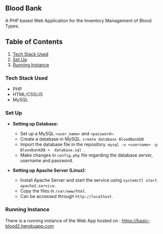 ## Blood Bank

A PHP based Web Application for the Inventory Management of Blood Types.

## Table of Contents
1. [Tech Stack Used](#tech-stack-used)
2. [Set Up](#set-up)
3. [Running Instance](#running-instance)

### Tech Stack Used
* PHP
* HTML/CSS/JS
* MySQL

### Set Up
* **Setting up Database:**
    * Set up a MySQL `<user_name>` and `<password>`.
    * Create a database in MySQL. `create database BloodBankDB`
    * Import the database file in the repository.  `mysql -u <username> -p BloodbankDB <  database.sql `.
    * Make changes in `config.php` file regarding the database server, username and password.	

* **Setting up Apache Server (Linux):**
	* Install Apache Server and start the service using `systemctl start apache2.service`.
	* Copy the files in  `/var/www/html`.
	* Can be accessed through `http://localhost`.


### Running Instance

There is a running instance of the Web App hosted on : https://basic-blood2.herokuapp.com

